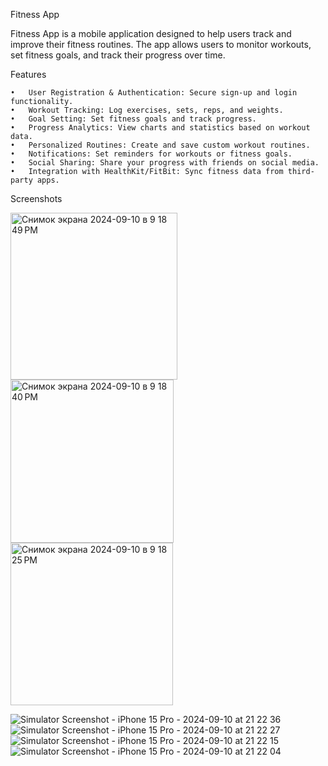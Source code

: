 Fitness App

Fitness App is a mobile application designed to help users track and improve their fitness routines. The app allows users to monitor workouts, set fitness goals, and track their progress over time.

Features

	•	User Registration & Authentication: Secure sign-up and login functionality.
	•	Workout Tracking: Log exercises, sets, reps, and weights.
	•	Goal Setting: Set fitness goals and track progress.
	•	Progress Analytics: View charts and statistics based on workout data.
	•	Personalized Routines: Create and save custom workout routines.
	•	Notifications: Set reminders for workouts or fitness goals.
	•	Social Sharing: Share your progress with friends on social media.
	•	Integration with HealthKit/FitBit: Sync fitness data from third-party apps.

Screenshots


<img width="267" alt="Снимок экрана 2024-09-10 в 9 18 49 PM" src="https://github.com/user-attachments/assets/94a8c4f3-a994-42ab-b626-e61d4ea5a2cf">
<img width="261" alt="Снимок экрана 2024-09-10 в 9 18 40 PM" src="https://github.com/user-attachments/assets/b1185004-4901-4531-a177-dd4a43f51913">
<img width="260" alt="Снимок экрана 2024-09-10 в 9 18 25 PM" src="https://github.com/user-attachments/assets/7e182803-01f6-427c-a0a5-5e4464ead9ed">

![Simulator Screenshot - iPhone 15 Pro - 2024-09-10 at 21 22 36](https://github.com/user-attachments/assets/173427fb-b7bc-4152-9cb9-d81db54d978c)
![Simulator Screenshot - iPhone 15 Pro - 2024-09-10 at 21 22 27](https://github.com/user-attachments/assets/b655f776-4e5e-41a4-b463-00560ce81fdd)
![Simulator Screenshot - iPhone 15 Pro - 2024-09-10 at 21 22 15](https://github.com/user-attachments/assets/f3a84a64-ab53-470d-aa45-394e04464ef8)
![Simulator Screenshot - iPhone 15 Pro - 2024-09-10 at 21 22 04](https://github.com/user-attachments/assets/e8815cc3-d0b0-41bc-81bd-fc22a1c43aec)
